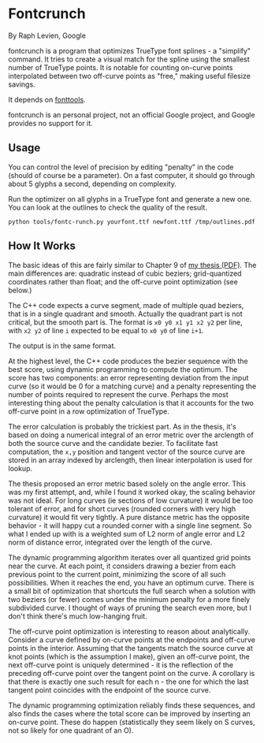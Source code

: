 # Fontcrunch

By Raph Levien, Google

fontcrunch is a program that optimizes TrueType font splines - a "simplify" command.
It tries to create a visual match for the spline using the smallest number of TrueType points. 
It is notable for counting on-curve points interpolated between two off-curve points as "free," making useful filesize savings.

It depends on [fonttools](https://github.com/behdad/fontTools).

fontcrunch is an personal project, not an official Google project, and Google provides no support for it.

## Usage

You can control the level of precision by editing "penalty" in the code (should of course be a parameter).
On a fast computer, it should go through about 5 glyphs a second, depending on complexity.

Run the optimizer on all glyphs in a TrueType font and generate a new one. You can look at the outlines to check the quality of the result.

`python tools/fontc-runch.py yourfont.ttf newfont.ttf /tmp/outlines.pdf`

## How It Works

The basic ideas of this are fairly similar to Chapter 9 of [my thesis (PDF)](http://levien.com/phd/thesis.pdf). The main differences are: quadratic instead of cubic beziers; grid-quantized coordinates rather than float; and the off-curve point optimization (see below.)

The C++ code expects a curve segment, made of multiple quad beziers, that is in a single quadrant and smooth. Actually the quadrant part is not critical, but the smooth part is. The format is `x0 y0 x1 y1 x2 y2` per line, with `x2 y2` of line `i` expected to be equal to `x0 y0` of line `i+1`.

The output is in the same format.

At the highest level, the C++ code produces the bezier sequence with the best score, using dynamic programming to compute the optimum. The score has two components: an error representing deviation from the input curve (so it would be 0 for a matching curve) and a penalty representing the number of points required to represent the curve. Perhaps the most interesting thing about the penalty calculation is that it accounts for the two off-curve point in a row optimization of TrueType.

The error calculation is probably the trickiest part. As in the thesis, it's based on doing a numerical integral of an error metric over the arclength of both the source curve and the candidate bezier. To facilitate fast computation, the `x,y` position and tangent vector of the source curve are stored in an array indexed by arclength, then linear interpolation is used for lookup.

The thesis proposed an error metric based solely on the angle error. This was my first attempt, and, while I found it worked okay, the scaling behavior was not ideal. For long curves (ie sections of low curvature) it would be too tolerant of error, and for short curves (rounded corners with very high curvature) it would fit very tightly. A pure distance metric has the opposite behavior - it will happy cut a rounded corner with a single line segment. So what I ended up with is a weighted sum of L2 norm of angle error and L2 norm of distance error, integrated over the length of the curve.

The dynamic programming algorithm iterates over all quantized grid points near the curve. At each point, it considers drawing a bezier from each previous point to the current point, minimizing the score of all such possibilities. When it reaches the end, you have an optimum curve. There is a small bit of optimization that shortcuts the full search when a solution with two beziers (or fewer) comes under the minimum penalty for a more finely subdivided curve. I thought of ways of pruning the search even more, but I don't think there's much low-hanging fruit.

The off-curve point optimization is interesting to reason about analytically. Consider a curve defined by on-curve points at the endpoints and off-curve points in the interior. Assuming that the tangents match the source curve at knot points (which is the assumption I make), given an off-curve point, the next off-curve point is uniquely determined - it is the reflection of the preceding off-curve point over the tangent point on the curve. A corollary is that there is exactly one such result for each n - the one for which the last tangent point coincides with the endpoint of the source curve.

The dynamic programming optimization reliably finds these sequences, and also finds the cases where the total score can be improved by inserting an on-curve point. These do happen (statistically they seem likely on S curves, not so likely for one quadrant of an O).
